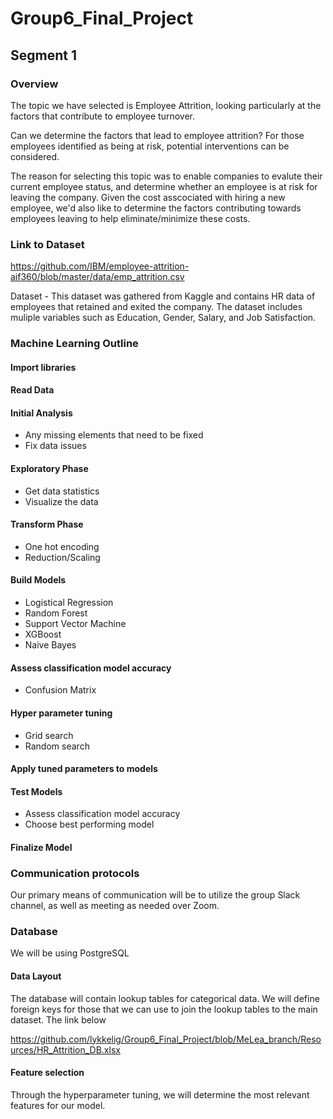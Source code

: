 # Group6_Final_Project

## Segment 1
### Overview
The topic we have selected is Employee Attrition, looking particularly at the factors that contribute to employee turnover.

Can we determine the factors that lead to employee attrition? For those employees identified as being at risk, potential interventions can be considered.

The reason for selecting this topic was to enable companies to evalute their current employee status, and determine whether an employee is at risk for leaving the company. Given the cost asscociated with hiring a new employee, we'd also like to determine the factors contributing towards employees leaving to help eliminate/minimize these costs. 

### Link to Dataset
https://github.com/IBM/employee-attrition-aif360/blob/master/data/emp_attrition.csv

Dataset - This dataset was gathered from Kaggle and contains HR data of employees that retained and exited the company. The dataset includes muliple variables such as Education, Gender, Salary, and Job Satisfaction. 

### Machine Learning Outline 

#### Import libraries
#### Read Data
#### Initial Analysis
- Any missing elements that need to be fixed
- Fix data issues
#### Exploratory Phase
- Get data statistics 
- Visualize the data
#### Transform Phase
- One hot encoding
- Reduction/Scaling
#### Build Models
- Logistical Regression
- Random Forest
- Support Vector Machine
- XGBoost
- Naive Bayes
#### Assess classification model accuracy
- Confusion Matrix
#### Hyper parameter tuning
- Grid search
- Random search
#### Apply tuned parameters to models
#### Test Models
- Assess classification model accuracy
- Choose best performing model
#### Finalize Model

### Communication protocols 
Our primary means of communication will be to utilize the group Slack channel, as well as meeting as needed over Zoom.

### Database
We will be using PostgreSQL
#### Data Layout
The database will contain lookup tables for categorical data. We will define foreign keys for those that we can use to join the lookup tables to the main dataset. The link below 


https://github.com/lykkelig/Group6_Final_Project/blob/MeLea_branch/Resources/HR_Attrition_DB.xlsx


#### Feature selection
Through the hyperparameter tuning, we will determine the most relevant features for our model. 


